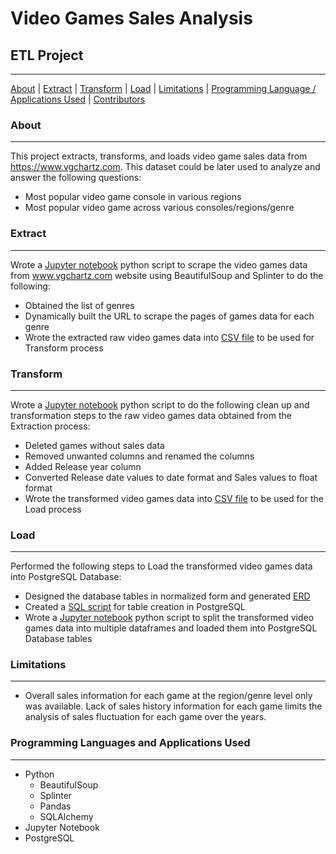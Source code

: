 # Video Games Sales Analysis
## ETL Project
***

[About](#about) | [Extract](#extract) | [Transform](#transform) | [Load](#load) | [Limitations](#limitations) | [Programming Language / Applications Used](#programming-languages-and-applications-used) | [Contributors](#contributors)


### About
***

This project extracts, transforms, and loads video game sales data from https://www.vgchartz.com. This dataset could be later used to analyze and answer the following questions:
-   Most popular video game console in various regions
-   Most popular video game across various consoles/regions/genre

### Extract
***
Wrote a [Jupyter notebook](Extract.ipynb) python script to scrape the video games data from www.vgchartz.com website using BeautifulSoup and Splinter to do the following:
-   Obtained the list of genres
-   Dynamically built the URL to scrape the pages of games data for each genre
-   Wrote the extracted raw video games data into [CSV file](Output/Extracted_video_games_data.csv) to be used for Transform process

### Transform
***
Wrote a [Jupyter notebook](Transform.ipynb) python script to do the following clean up and transformation steps to the raw video games data obtained from the Extraction process:
-   Deleted games without sales data
-   Removed unwanted columns and renamed the columns
-   Added Release year column
-   Converted Release date values to date format and Sales values to float format
-   Wrote the transformed video games data into [CSV file](Output/Transformed_video_games_data.csv) to be used for the Load process

### Load
***
Performed the following steps to Load the transformed video games data into PostgreSQL Database:
-   Designed the database tables in normalized form and generated [ERD](Data_Modeling/ERD.png)
-   Created a [SQL script](Data_Engineering/schema.sql) for table creation in PostgreSQL
-   Wrote a [Jupyter notebook](Load.ipynb) python script to split the transformed video games data into multiple dataframes and loaded them into PostgreSQL Database tables

### Limitations
***
-   Overall sales information for each game at the region/genre level only was available. Lack of sales history information for each game limits the analysis of sales fluctuation for each game over the years.

### Programming Languages and Applications Used
***
-   Python
    *   BeautifulSoup
    *   Splinter
    *   Pandas
    *   SQLAlchemy
-   Jupyter Notebook
-   PostgreSQL
